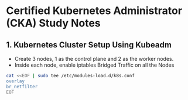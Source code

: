 # Certified Kubernetes Administrator (CKA) Study Notes

## 1. Kubernetes Cluster Setup Using Kubeadm
- Create 3 nodes, 1 as the control plane and 2 as the worker nodes.
- Inside each node, enable iptables Bridged Traffic on all the Nodes
```sh
cat <<EOF | sudo tee /etc/modules-load.d/k8s.conf
overlay
br_netfilter
EOF
```
